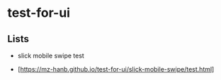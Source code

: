 # test-for-ui

## Lists

+ slick mobile swipe test
- [https://mz-hanb.github.io/test-for-ui/slick-mobile-swipe/test.html]